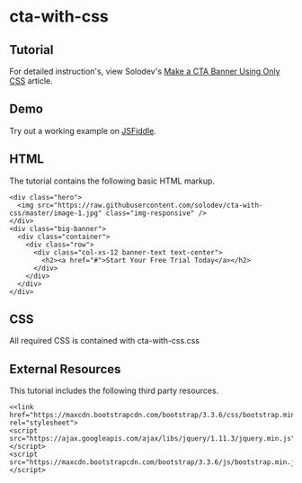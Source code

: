 # cta-with-css

## Tutorial		  
For detailed instruction's, view Solodev's [Make a CTA Banner Using Only CSS](https://www.solodev.com/blog/web-design/make-a-cta-banner-using-only-css.stml) article.
 
## Demo
  		  
Try out a working example on [JSFiddle](https://jsfiddle.net/solodev/wgja5cme/).

## HTML

The tutorial contains the following basic HTML markup.

```
<div class="hero">
  <img src="https://raw.githubusercontent.com/solodev/cta-with-css/master/image-1.jpg" class="img-responsive" />
</div>
<div class="big-banner">
  <div class="container">
    <div class="row">
      <div class="col-xs-12 banner-text text-center">
        <h2><a href="#">Start Your Free Trial Today</a></h2>
      </div>
    </div>
  </div>
</div>
```

## CSS

All required CSS is contained with cta-with-css.css


## External Resources

This tutorial includes the following third party resources.

```
<<link href="https://maxcdn.bootstrapcdn.com/bootstrap/3.3.6/css/bootstrap.min.css" rel="stylesheet">
<script src="https://ajax.googleapis.com/ajax/libs/jquery/1.11.3/jquery.min.js"></script>
<script src="https://maxcdn.bootstrapcdn.com/bootstrap/3.3.6/js/bootstrap.min.js"></script>
```

